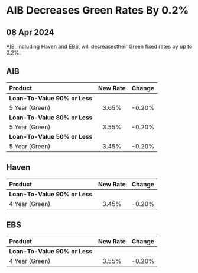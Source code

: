# AIB Decreases Green Rates By 0.2%

## 08 Apr 2024


AIB, including Haven and EBS, will decreasestheir Green fixed rates by up to 0.2%.


## AIB

| Product | New Rate | Change |
| :--- | :----: | :----: |
| **Loan-To-Value 90% or Less** | | |
| 5 Year (Green) | 3.65% | -0.20% |
| **Loan-To-Value 80% or Less** | | |
| 5 Year (Green) | 3.55% | -0.20% |
| **Loan-To-Value 50% or Less** | | |
| 5 Year (Green) | 3.45% | -0.20% |


## Haven

| Product | New Rate | Change |
| :--- | :----: | :----: |
| **Loan-To-Value 90% or Less** | | |
| 4 Year (Green) | 3.45% | -0.20% |

## EBS

| Product | New Rate | Change |
| :--- | :----: | :----: |
| **Loan-To-Value 90% or Less** | | |
| 4 Year (Green) | 3.55% | -0.20% |

